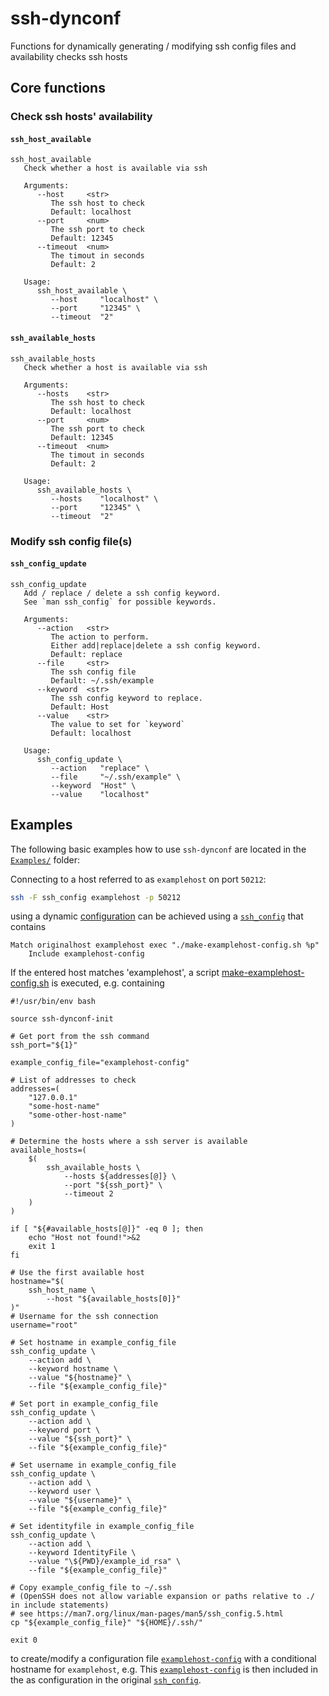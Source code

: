 # ssh-dynconf



Functions for dynamically generating / modifying ssh config files and availability checks ssh hosts

## Core functions

### Check ssh hosts' availability

#### `ssh_host_available`

<pre class="r-output"><code>ssh_host_available   
   Check whether a host is available via ssh

   Arguments:      
      --host     &lt;str&gt; 
         The ssh host to check
         Default: localhost
      --port     &lt;num&gt; 
         The ssh port to check
         Default: 12345
      --timeout  &lt;num&gt; 
         The timout in seconds
         Default: 2

   Usage:      
      ssh_host_available \
         --host     "localhost" \
         --port     "12345" \
         --timeout  "2"
</code></pre>

#### `ssh_available_hosts`

<pre class="r-output"><code>ssh_available_hosts   
   Check whether a host is available via ssh

   Arguments:      
      --hosts    &lt;str&gt; 
         The ssh host to check
         Default: localhost
      --port     &lt;num&gt; 
         The ssh port to check
         Default: 12345
      --timeout  &lt;num&gt; 
         The timout in seconds
         Default: 2

   Usage:      
      ssh_available_hosts \
         --hosts    "localhost" \
         --port     "12345" \
         --timeout  "2"
</code></pre>

### Modify ssh config file(s)

#### `ssh_config_update`

<pre class="r-output"><code>ssh_config_update   
   Add / replace / delete a ssh config keyword.
   See `man ssh_config` for possible keywords.

   Arguments:      
      --action   &lt;str&gt; 
         The action to perform.
         Either add|replace|delete a ssh config keyword.
         Default: replace
      --file     &lt;str&gt; 
         The ssh config file
         Default: ~/.ssh/example
      --keyword  &lt;str&gt; 
         The ssh config keyword to replace.
         Default: Host
      --value    &lt;str&gt; 
         The value to set for `keyword`
         Default: localhost

   Usage:      
      ssh_config_update \
         --action   "replace" \
         --file     "~/.ssh/example" \
         --keyword  "Host" \
         --value    "localhost"
</code></pre>

## Examples 

The following basic examples how to use `ssh-dynconf` are located in the [`Examples/`](examples/) folder:




Connecting to a host referred to as `examplehost`
on port `50212`:


```bash
ssh -F ssh_config examplehost -p 50212 
```

using a dynamic [configuration](https://man7.org/linux/man-pages/man5/ssh_config.5.html)
can be achieved using a [`ssh_config`](examples/ssh_config) that contains

```data
Match originalhost examplehost exec "./make-examplehost-config.sh %p"
	Include examplehost-config

```

If the entered host matches 'examplehost',
a script [make-examplehost-config.sh](examples/make-examplehost-config.sh) is executed, e.g. containing

```data
#!/usr/bin/env bash

source ssh-dynconf-init

# Get port from the ssh command
ssh_port="${1}"

example_config_file="examplehost-config"

# List of addresses to check
addresses=(
    "127.0.0.1"
    "some-host-name"
    "some-other-host-name"
)

# Determine the hosts where a ssh server is available
available_hosts=(
    $(
        ssh_available_hosts \
            --hosts ${addresses[@]} \
            --port "${ssh_port}" \
            --timeout 2
    )
)

if [ "${#available_hosts[@]}" -eq 0 ]; then
    echo "Host not found!">&2
    exit 1
fi

# Use the first available host
hostname="$(
    ssh_host_name \
        --host "${available_hosts[0]}"
)"
# Username for the ssh connection
username="root"

# Set hostname in example_config_file
ssh_config_update \
    --action add \
    --keyword hostname \
    --value "${hostname}" \
    --file "${example_config_file}"

# Set port in example_config_file
ssh_config_update \
    --action add \
    --keyword port \
    --value "${ssh_port}" \
    --file "${example_config_file}"

# Set username in example_config_file
ssh_config_update \
    --action add \
    --keyword user \
    --value "${username}" \
    --file "${example_config_file}"

# Set identityfile in example_config_file
ssh_config_update \
    --action add \
    --keyword IdentityFile \
    --value "\${PWD}/example_id_rsa" \
    --file "${example_config_file}"

# Copy example_config_file to ~/.ssh
# (OpenSSH does not allow variable expansion or paths relative to ./ in include statements)
# see https://man7.org/linux/man-pages/man5/ssh_config.5.html
cp "${example_config_file}" "${HOME}/.ssh/"

exit 0

```

to create/modify a configuration file [`examplehost-config`](examples/examplehost-config)
with a conditional hostname for `examplehost`, e.g.
This [`examplehost-config`](examples/examplehost-config) is then included in the 
as configuration in the original
[`ssh_config`](examples/ssh_config).
